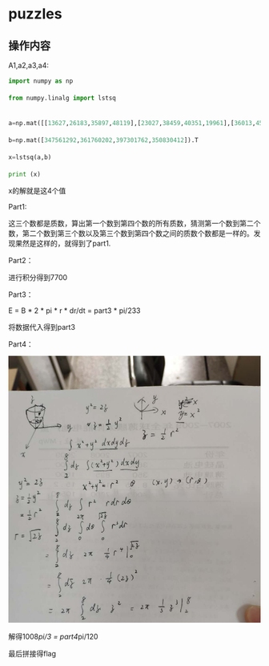 # puzzles

## 操作内容

A1,a2,a3,a4:

```python
import numpy as np

from numpy.linalg import lstsq


a=np.mat([[13627,26183,35897,48119],[23027,38459,40351,19961],[36013,45589,17029,27823],[43189,12269,21587,33721]])

b=np.mat([347561292,361760202,397301762,350830412]).T

x=lstsq(a,b)

print (x)
```

x的解就是这4个值

Part1:

这三个数都是质数，算出第一个数到第四个数的所有质数，猜测第一个数到第二个数，第二个数到第三个数以及第三个数到第四个数之间的质数个数都是一样的。发现果然是这样的，就得到了part1.

Part2：

进行积分得到7700

Part3：

E = B * 2 * pi * r * dr/dt = part3 * pi/233

将数据代入得到part3

Part4：

![part4](part4.jpg)

解得1008*pi/3 = part4*pi/120

最后拼接得flag

